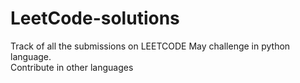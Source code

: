 # LeetCode-solutions
Track of all the submissions on LEETCODE May challenge in python language.<br>
Contribute in other languages
